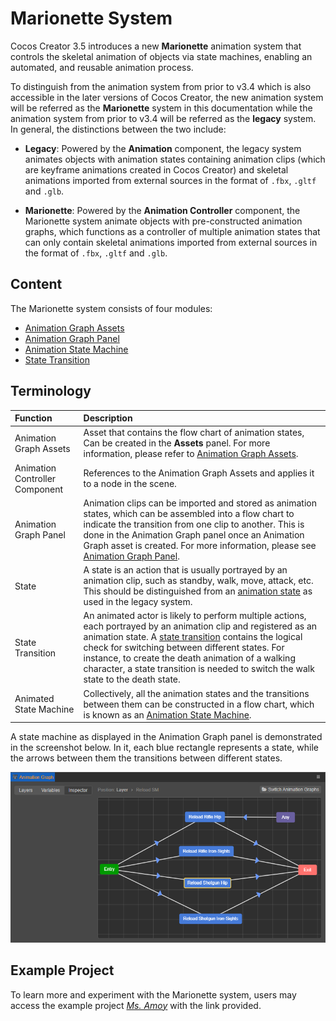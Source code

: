 # Marionette System

Cocos Creator 3.5 introduces a new **Marionette** animation system that controls the skeletal animation of objects via state machines, enabling an automated, and reusable animation process.

To distinguish from the animation system from prior to v3.4 which is also accessible in the later versions of Cocos Creator, the new animation system will be referred as the **Marionette** system in this documentation while the animation system from prior to v3.4 will be referred as the **legacy** system. In general, the distinctions between the two include:

- **Legacy**: Powered by the **Animation** component, the legacy system animates objects with animation states containing animation clips (which are keyframe animations created in Cocos Creator) and skeletal animations imported from external sources in the format of `.fbx`, `.gltf` and `.glb`.

- **Marionette**: Powered by the **Animation Controller** component, the Marionette system animate objects with pre-constructed animation graphs, which functions as a controller of multiple animation states that can only contain skeletal animations imported from external sources in the format of `.fbx`, `.gltf` and `.glb`.

## Content

The Marionette system consists of four modules:

- [Animation Graph Assets](animation-graph.md)
- [Animation Graph Panel](animation-graph-panel.md)
- [Animation State Machine](animation-graph-basics.md)
- [State Transition](state-transition.md)

## Terminology

| Function | Description |
| :--- | :--- |
| Animation Graph Assets | Asset that contains the flow chart of animation states, Can be created in the **Assets** panel. For more information, please refer to [Animation Graph Assets](animation-graph.md). |
| Animation Controller Component | References to the Animation Graph Assets and applies it to a node in the scene. |
| Animation Graph Panel |Animation clips can be imported and stored as animation states, which can be assembled into a flow chart to indicate the transition from one clip to another. This is done in the Animation Graph panel once an Animation Graph asset is created. For more information, please see [Animation Graph Panel](animation-graph-panel.md). |
| State | A state is an action that is usually portrayed by an animation clip, such as standby, walk, move, attack, etc. This should be distinguished from an [animation state](../animation-state.md) as used in the legacy system. |
| State Transition | An animated actor is likely to perform multiple actions, each portrayed by an animation clip and registered as an animation state. A [state transition](state-transition.md) contains the logical check for switching between different states. For instance, to create the death animation of a walking character, a state transition is needed to switch the walk state to the death state. |
| Animated State Machine | Collectively, all the animation states and the transitions between them can be constructed in a flow chart, which is known as an [Animation State Machine](animation-graph-basics.md). |

A state machine as displayed in the Animation Graph panel is demonstrated in the screenshot below. In it, each blue rectangle represents a state, while the arrows between them the transitions between different states.

![example](animation-graph-basics/example.png)

## Example Project

To learn more and experiment with the Marionette system, users may access the example project [*Ms. Amoy*](https://github.com/cocos-creator/example-marionette) with the link provided.
